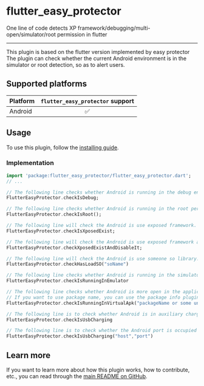 # flutter_easy_protector
One line of code detects XP framework/debugging/multi-open/simulator/root permission in flutter

---

This plugin is based on the flutter version implemented by easy protector
The plugin can check whether the current Android environment is in the simulator or root detection, so as to alert users.

## Supported platforms

| Platform | `flutter_easy_protector` support |
| :------- | :----------------: |
| Android  |         ✅         |

## Usage

To use this plugin, follow the [installing guide](https://pub.dev/packages/flutter_easy_protector/install).

### Implementation

```dart
import 'package:flutter_easy_protector/flutter_easy_protector.dart';
// ...

// The following line checks whether Android is running in the debug environment.
FlutterEasyProtector.checkIsDebug;

// The following line checks whether Android is running in the root permission.
FlutterEasyProtector.checkIsRoot();

// The following line will check the Android is use exposed framework.
FlutterEasyProtector.checkIsXposedExist;

// The following line will check the Android is use exposed framework and close the exposed framework.
FlutterEasyProtector.checkXposedExistAndDisableIt;

// The following line will check the Android is use someone so library.
FlutterEasyProtector.checkHasLoadSO("soName")

// The following line checks whether Android is running in the simulator environment.
FlutterEasyProtector.checkIsRunningInEmulator

// The following line checks whether Android is more open in the application.
// If you want to use package name, you can use the package info plugin
FlutterEasyProtector.checkIsRunningInVirtualApk("packageName or some unique string")

// The following line is to check whether Android is in auxiliary charging state
FlutterEasyProtector.checkIsUsbCharging

// The following line is to check whether the Android port is occupied
FlutterEasyProtector.checkIsUsbCharging("host","port")
```

## Learn more

If you want to learn more about how this plugin works, how to contribute, etc., you can read through
the [main README on GitHub](https://github.com/Herryjoeson/flutter_easy_protector).